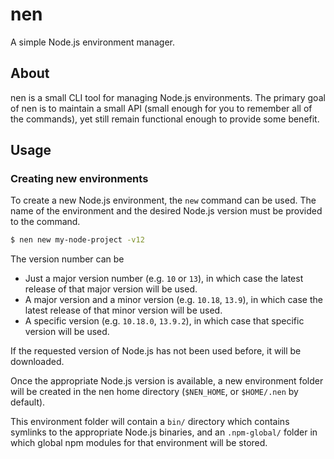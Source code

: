 # nen

A simple Node.js environment manager.

## About

nen is a small CLI tool for managing Node.js environments. The primary goal of nen is to maintain a small API (small enough for you to remember all of the commands), yet still remain functional enough to provide some benefit.

## Usage

### Creating new environments

To create a new Node.js environment, the `new` command can be used. The name of the environment and the desired Node.js version must be provided to the command.

```bash
$ nen new my-node-project -v12
```

The version number can be

+ Just a major version number (e.g. `10` or `13`), in which case the latest release of that major version will be used.
+ A major version and a minor version (e.g. `10.18`, `13.9`), in which case the latest release of that minor version will be used.
+ A specific version (e.g. `10.18.0`, `13.9.2`), in which case that specific version will be used.

If the requested version of Node.js has not been used before, it will be downloaded.

Once the appropriate Node.js version is available, a new environment folder will be created in the nen home directory (`$NEN_HOME`, or `$HOME/.nen` by default).

This environment folder will contain a `bin/` directory which contains symlinks to the appropriate Node.js binaries, and an `.npm-global/` folder in which global npm modules for that environment will be stored.
